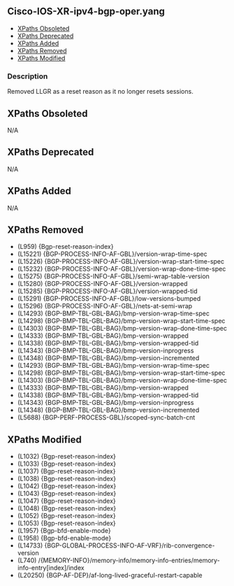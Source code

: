 ## Cisco-IOS-XR-ipv4-bgp-oper.yang

- [XPaths Obsoleted](#xpaths-obsoleted)
- [XPaths Deprecated](#xpaths-deprecated)
- [XPaths Added](#xpaths-added)
- [XPaths Removed](#xpaths-removed)
- [XPaths Modified](#xpaths-modified)

### Description

Removed LLGR as a reset reason as it no longer resets sessions.

## XPaths Obsoleted

N/A

## XPaths Deprecated

N/A

## XPaths Added

N/A

## XPaths Removed

- (L959)	{Bgp-reset-reason-index}
- (L15221)	{BGP-PROCESS-INFO-AF-GBL}/version-wrap-time-spec
- (L15226)	{BGP-PROCESS-INFO-AF-GBL}/version-wrap-start-time-spec
- (L15232)	{BGP-PROCESS-INFO-AF-GBL}/version-wrap-done-time-spec
- (L15275)	{BGP-PROCESS-INFO-AF-GBL}/semi-wrap-table-version
- (L15280)	{BGP-PROCESS-INFO-AF-GBL}/version-wrapped
- (L15285)	{BGP-PROCESS-INFO-AF-GBL}/version-wrapped-tid
- (L15291)	{BGP-PROCESS-INFO-AF-GBL}/low-versions-bumped
- (L15296)	{BGP-PROCESS-INFO-AF-GBL}/nets-at-semi-wrap
- (L14293)	{BGP-BMP-TBL-GBL-BAG}/bmp-version-wrap-time-spec
- (L14298)	{BGP-BMP-TBL-GBL-BAG}/bmp-version-wrap-start-time-spec
- (L14303)	{BGP-BMP-TBL-GBL-BAG}/bmp-version-wrap-done-time-spec
- (L14333)	{BGP-BMP-TBL-GBL-BAG}/bmp-version-wrapped
- (L14338)	{BGP-BMP-TBL-GBL-BAG}/bmp-version-wrapped-tid
- (L14343)	{BGP-BMP-TBL-GBL-BAG}/bmp-version-inprogress
- (L14348)	{BGP-BMP-TBL-GBL-BAG}/bmp-version-incremented
- (L14293)	{BGP-BMP-TBL-GBL-BAG}/bmp-version-wrap-time-spec
- (L14298)	{BGP-BMP-TBL-GBL-BAG}/bmp-version-wrap-start-time-spec
- (L14303)	{BGP-BMP-TBL-GBL-BAG}/bmp-version-wrap-done-time-spec
- (L14333)	{BGP-BMP-TBL-GBL-BAG}/bmp-version-wrapped
- (L14338)	{BGP-BMP-TBL-GBL-BAG}/bmp-version-wrapped-tid
- (L14343)	{BGP-BMP-TBL-GBL-BAG}/bmp-version-inprogress
- (L14348)	{BGP-BMP-TBL-GBL-BAG}/bmp-version-incremented
- (L5688)	{BGP-PERF-PROCESS-GBL}/scoped-sync-batch-cnt

## XPaths Modified

- (L1032)	{Bgp-reset-reason-index}
- (L1033)	{Bgp-reset-reason-index}
- (L1037)	{Bgp-reset-reason-index}
- (L1038)	{Bgp-reset-reason-index}
- (L1042)	{Bgp-reset-reason-index}
- (L1043)	{Bgp-reset-reason-index}
- (L1047)	{Bgp-reset-reason-index}
- (L1048)	{Bgp-reset-reason-index}
- (L1052)	{Bgp-reset-reason-index}
- (L1053)	{Bgp-reset-reason-index}
- (L1957)	{Bgp-bfd-enable-mode}
- (L1958)	{Bgp-bfd-enable-mode}
- (L14733)	{BGP-GLOBAL-PROCESS-INFO-AF-VRF}/rib-convergence-version
- (L740)	/{MEMORY-INFO}/memory-info/memory-info-entries/memory-info-entry[index]/index
- (L20250)	{BGP-AF-DEP}/af-long-lived-graceful-restart-capable

